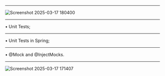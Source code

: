 *******************************************************************
![Screenshot 2025-03-17 180400](https://github.com/user-attachments/assets/9093d530-f624-46d9-9d7a-aa40eb004249)


*******************************************************************
• Unit Tests;
*******************************************************************
• Unit Tests in Spring;
*******************************************************************
• @Mock and @InjectMocks.
*******************************************************************
![Screenshot 2025-03-17 171407](https://github.com/user-attachments/assets/f2f54f36-9aef-4320-bf99-fe0381e3d558)
